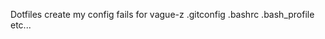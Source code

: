 Dotfiles create my config fails for vague-z
    .gitconfig
    .bashrc
    .bash_profile
    etc...
